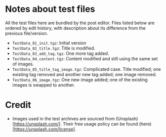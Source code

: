 # Notes about test files
All the test files here are bundled by the post editor. Files listed below are ordered by edit history, with description about its difference from the previous file/version.

 - `TestData_01_init.tgz`: Initial version
 - `TestData_02_title.tgz`: Title is modified.
 - `TestData_03_add_tag.tgz`: One more tag added.
 - `TestData_04_content.tgz`: Content modified and still using the same set of images.
 - `TestData_05_title_tag_image.tgz`: Complicated case. Title modified; one existing tag removed and another new tag added; one image removed.
 - `TestData_06_image.tgz`: One new image added; one of the existing images is swapped to another.


# Credit
 - Images used in the test archives are sourced from (Unsplash)[https://unsplash.com/]. Their free usage policy can be found (here)[https://unsplash.com/license].
